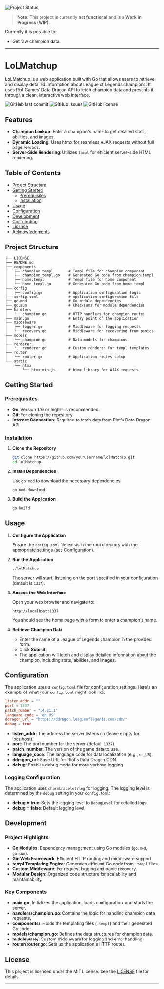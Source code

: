 ![Project Status](https://img.shields.io/badge/status-WIP-orange)

> **Note**: This project is currently **not functional** and is a **Work in Progress (WIP)**.

Currently it is possible to:

- Get raw champion data.

---

# LoLMatchup

LoLMatchup is a web application built with Go that allows users to retrieve and display detailed information about League of Legends champions. It uses Riot Games' Data Dragon API to fetch champion data and presents it through a clean, interactive web interface.

![GitHub last commit](https://img.shields.io/github/last-commit/klnstprx/lolMatchup)
![GitHub issues](https://img.shields.io/github/issues/klnstprx/lolMatchup)
![GitHub license](https://img.shields.io/github/license/klnstprx/lolMatchup)

## Features

- **Champion Lookup**: Enter a champion's name to get detailed stats, abilities, and images.
- **Dynamic Loading**: Uses htmx for seamless AJAX requests without full page reloads.
- **Server-Side Rendering**: Utilizes `templ` for efficient server-side HTML rendering.

## Table of Contents

- [Project Structure](#project-structure)
- [Getting Started](#getting-started)
  - [Prerequisites](#prerequisites)
  - [Installation](#installation)
- [Usage](#usage)
- [Configuration](#configuration)
- [Development](#development)
- [Contributing](#contributing)
- [License](#license)
- [Acknowledgments](#acknowledgments)

## Project Structure

```
├── LICENSE
├── README.md
├── components
│   ├── champion.templ       # Templ file for champion component
│   ├── champion_templ.go    # Generated Go code from champion.templ
│   ├── home.templ           # Templ file for home component
│   └── home_templ.go        # Generated Go code from home.templ
├── config
│   ├── config.go            # Application configuration logic
├── config.toml              # Application configuration file
├── go.mod                   # Go module dependencies
├── go.sum                   # Checksums for module dependencies
├── handlers
│   └── champion.go          # HTTP handlers for champion routes
├── main.go                  # Entry point of the application
├── middleware
│   ├── logger.go            # Middleware for logging requests
│   └── recovery.go          # Middleware for recovering from panics
├── models
│   └── champion.go          # Data models for champions
├── renderer
│   └── renderer.go          # Custom renderer for templ templates
├── router
│   └── router.go            # Application routes setup
└── static
    └── htmx
        └── htmx.min.js      # htmx library for AJAX requests
```

## Getting Started

### Prerequisites

- **Go**: Version 1.16 or higher is recommended.
- **Git**: For cloning the repository.
- **Internet Connection**: Required to fetch data from Riot's Data Dragon API.

### Installation

1. **Clone the Repository**

   ```bash
   git clone https://github.com/yourusername/lolMatchup.git
   cd lolMatchup
   ```

2. **Install Dependencies**

   Use `go mod` to download the necessary dependencies:

   ```bash
   go mod download
   ```

3. **Build the Application**

   ```bash
   go build
   ```

## Usage

1. **Configure the Application**

   Ensure the `config.toml` file exists in the root directory with the appropriate settings (see [Configuration](#configuration)).

2. **Run the Application**

   ```bash
   ./lolMatchup
   ```

   The server will start, listening on the port specified in your configuration (default is `1337`).

3. **Access the Web Interface**

   Open your web browser and navigate to:

   ```
   http://localhost:1337
   ```

   You should see the home page with a form to enter a champion's name.

4. **Retrieve Champion Data**

   - Enter the name of a League of Legends champion in the provided form.
   - Click **Submit**.
   - The application will fetch and display detailed information about the champion, including stats, abilities, and images.

## Configuration

The application uses a `config.toml` file for configuration settings. Here's an example of what your `config.toml` might look like:

```toml
listen_addr = ""
port = 1337
patch_number = "14.21.1"
language_code = "en_US"
ddragon_url = "https://ddragon.leagueoflegends.com/cdn/"
debug = true
```

- **listen_addr**: The address the server listens on (leave empty for localhost).
- **port**: The port number for the server (default `1337`).
- **patch_number**: The version of the game data to use.
- **language_code**: The language code for data localization (e.g., `en_US`).
- **ddragon_url**: Base URL for Riot's Data Dragon CDN.
- **debug**: Enables debug mode for more verbose logging.

### Logging Configuration

The application uses `charmbracelet/log` for logging. The logging level is determined by the `debug` setting in your `config.toml`:

- **debug = true**: Sets the logging level to `DebugLevel` for detailed logs.
- **debug = false**: Default logging level.

## Development

### Project Highlights

- **Go Modules**: Dependency management using Go modules (`go.mod`, `go.sum`).
- **Gin Web Framework**: Efficient HTTP routing and middleware support.
- **templ Templating Engine**: Generates efficient Go code from `.templ` files.
- **Custom Middleware**: For request logging and panic recovery.
- **Modular Design**: Organized code structure for scalability and maintainability.

### Key Components

- **main.go**: Initializes the application, loads configuration, and starts the server.
- **handlers/champion.go**: Contains the logic for handling champion data requests.
- **components/**: Holds the templating files (`.templ`) and their generated Go code.
- **models/champion.go**: Defines the data structures for champion data.
- **middleware/**: Custom middleware for logging and error handling.
- **router/router.go**: Sets up the application's HTTP routes.

## License

This project is licensed under the MIT License. See the [LICENSE](LICENSE) file for details.

---
